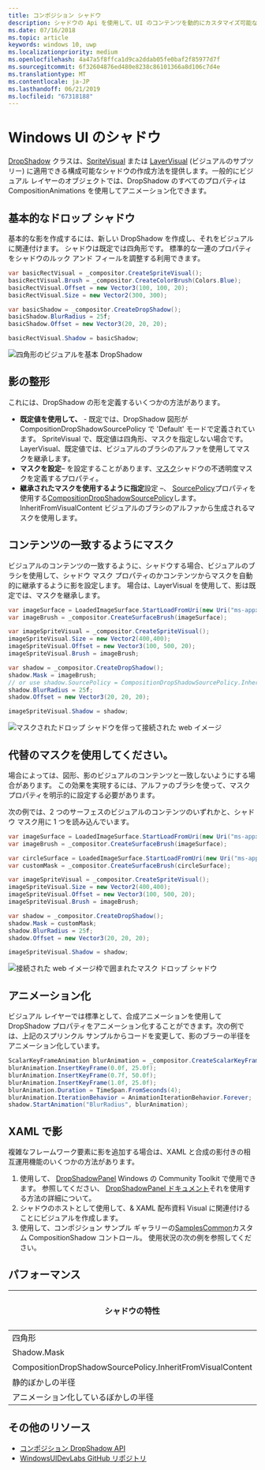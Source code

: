 ```yaml
---
title: コンポジション シャドウ
description: シャドウの Api を使用して、UI のコンテンツを動的にカスタマイズ可能なシャドウを追加できます。
ms.date: 07/16/2018
ms.topic: article
keywords: windows 10, uwp
ms.localizationpriority: medium
ms.openlocfilehash: 4a47a5f8ffca1d9ca2ddab05fe0baf2f85977d7f
ms.sourcegitcommit: 6f32604876ed480e8238c86101366a8d106c7d4e
ms.translationtype: MT
ms.contentlocale: ja-JP
ms.lasthandoff: 06/21/2019
ms.locfileid: "67318188"
---
```

# <a name="shadows-in-windows-ui"></a>Windows UI のシャドウ


[DropShadow](/uwp/api/Windows.UI.Composition.DropShadow) クラスは、[SpriteVisual](/uwp/api/windows.ui.composition.spritevisual) または [LayerVisual](/uwp/api/windows.ui.composition.layervisual) (ビジュアルのサブツリー) に適用できる構成可能なシャドウの作成方法を提供します。一般的にビジュアル レイヤーのオブジェクトでは、DropShadow のすべてのプロパティは CompositionAnimations を使用してアニメーション化できます。


## <a name="basic-drop-shadow"></a>基本的なドロップ シャドウ

基本的な影を作成するには、新しい DropShadow を作成し、それをビジュアルに関連付けます。 シャドウは既定では四角形です。 標準的な一連のプロパティをシャドウのルック アンド フィールを調整する利用できます。

```cs
var basicRectVisual = _compositor.CreateSpriteVisual();
basicRectVisual.Brush = _compositor.CreateColorBrush(Colors.Blue);
basicRectVisual.Offset = new Vector3(100, 100, 20);
basicRectVisual.Size = new Vector2(300, 300);

var basicShadow = _compositor.CreateDropShadow();
basicShadow.BlurRadius = 25f;
basicShadow.Offset = new Vector3(20, 20, 20);

basicRectVisual.Shadow = basicShadow;
```

![四角形のビジュアルを基本 DropShadow](images/rectangular-dropshadow.png)

## <a name="shaping-the-shadow"></a>影の整形

これには、DropShadow の形を定義するいくつかの方法があります。

- **既定値を使用して、** - 既定では、DropShadow 図形が CompositionDropShadowSourcePolicy で 'Default' モードで定義されています。 SpriteVisual で、既定値は四角形、マスクを指定しない場合です。 LayerVisual、既定値では、ビジュアルのブラシのアルファを使用してマスクを継承します。
- **マスクを設定**– を設定することがあります、[マスク](/uwp/api/windows.ui.composition.dropshadow.mask)シャドウの不透明度マスクを定義するプロパティ。
- **継承されたマスクを使用するように指定**設定 –、 [SourcePolicy](/uwp/api/windows.ui.composition.dropshadow.sourcepolicy)プロパティを使用する[CompositionDropShadowSourcePolicy](/uwp/api/windows.ui.composition.compositiondropshadowsourcepolicy)します。 InheritFromVisualContent ビジュアルのブラシのアルファから生成されるマスクを使用します。

## <a name="masking-to-match-your-content"></a>コンテンツの一致するようにマスク

ビジュアルのコンテンツの一致するように、シャドウする場合、ビジュアルのブラシを使用して、シャドウ マスク プロパティのかコンテンツからマスクを自動的に継承するように影を設定します。 場合は、LayerVisual を使用して、影は既定では、マスクを継承します。

```cs
var imageSurface = LoadedImageSurface.StartLoadFromUri(new Uri("ms-appx:///Assets/myImage.png"));
var imageBrush = _compositor.CreateSurfaceBrush(imageSurface);

var imageSpriteVisual = _compositor.CreateSpriteVisual();
imageSpriteVisual.Size = new Vector2(400,400);
imageSpriteVisual.Offset = new Vector3(100, 500, 20);
imageSpriteVisual.Brush = imageBrush;

var shadow = _compositor.CreateDropShadow();
shadow.Mask = imageBrush;
// or use shadow.SourcePolicy = CompositionDropShadowSourcePolicy.InheritFromVisualContent;
shadow.BlurRadius = 25f;
shadow.Offset = new Vector3(20, 20, 20);

imageSpriteVisual.Shadow = shadow;
```

![マスクされたドロップ シャドウを伴って接続された web イメージ](images/ms-brand-web-dropshadow.png)

## <a name="using-an-alternative-mask"></a>代替のマスクを使用してください。

場合によっては、図形、影のビジュアルのコンテンツと一致しないようにする場合があります。 この効果を実現するには、アルファのブラシを使って、マスク プロパティを明示的に設定する必要があります。

次の例では、2 つのサーフェスのビジュアルのコンテンツのいずれかと、シャドウ マスク用に 1 つを読み込んでいます。

```cs
var imageSurface = LoadedImageSurface.StartLoadFromUri(new Uri("ms-appx:///Assets/myImage.png"));
var imageBrush = _compositor.CreateSurfaceBrush(imageSurface);

var circleSurface = LoadedImageSurface.StartLoadFromUri(new Uri("ms-appx:///Assets/myCircleImage.png"));
var customMask = _compositor.CreateSurfaceBrush(circleSurface);

var imageSpriteVisual = _compositor.CreateSpriteVisual();
imageSpriteVisual.Size = new Vector2(400,400);
imageSpriteVisual.Offset = new Vector3(100, 500, 20);
imageSpriteVisual.Brush = imageBrush;

var shadow = _compositor.CreateDropShadow();
shadow.Mask = customMask;
shadow.BlurRadius = 25f;
shadow.Offset = new Vector3(20, 20, 20);

imageSpriteVisual.Shadow = shadow;
```

![接続された web イメージ枠で囲まれたマスク ドロップ シャドウ](images/ms-brand-web-masked-dropshadow.png)

## <a name="animating"></a>アニメーション化


ビジュアル レイヤーでは標準として、合成アニメーションを使用して DropShadow プロパティをアニメーション化することができます。次の例では、上記のスプリンクル サンプルからコードを変更して、影のブラーの半径をアニメーション化しています。


```cs
ScalarKeyFrameAnimation blurAnimation = _compositor.CreateScalarKeyFrameAnimation();
blurAnimation.InsertKeyFrame(0.0f, 25.0f);
blurAnimation.InsertKeyFrame(0.7f, 50.0f);
blurAnimation.InsertKeyFrame(1.0f, 25.0f);
blurAnimation.Duration = TimeSpan.FromSeconds(4);
blurAnimation.IterationBehavior = AnimationIterationBehavior.Forever;
shadow.StartAnimation("BlurRadius", blurAnimation);
```

## <a name="shadows-in-xaml"></a>XAML で影

複雑なフレームワーク要素に影を追加する場合は、XAML と合成の影付きの相互運用機能のいくつかの方法があります。

1. 使用して、 [DropShadowPanel](https://github.com/windows-toolkit/WindowsCommunityToolkit/blob/master/Microsoft.Toolkit.Uwp.UI.Controls/DropShadowPanel/DropShadowPanel.Properties.cs) Windows の Community Toolkit で使用できます。 参照してください、 [DropShadowPanel ドキュメント](https://docs.microsoft.com/windows/uwpcommunitytoolkit/controls/DropShadowPanel)それを使用する方法の詳細について。
1. シャドウのホストとして使用して、& XAML 配布資料 Visual に関連付けることにビジュアルを作成します。
1. 使用して、コンポジション サンプル ギャラリーの[SamplesCommon](https://github.com/microsoft/WindowsCompositionSamples/tree/master/SamplesCommon/SamplesCommon)カスタム CompositionShadow コントロール。 使用状況の次の例を参照してください。

## <a name="performance"></a>パフォーマンス




シャドウの特性| コスト
------------- | -------------
四角形 | 低
Shadow.Mask      | 高
CompositionDropShadowSourcePolicy.InheritFromVisualContent | 高
静的ぼかしの半径 | 低
アニメーション化しているぼかしの半径 | 高

## <a name="additional-resources"></a>その他のリソース

- [コンポジション DropShadow API](/uwp/api/Windows.UI.Composition.DropShadow)
- [WindowsUIDevLabs GitHub リポジトリ](https://github.com/microsoft/WindowsCompositionSamples)
